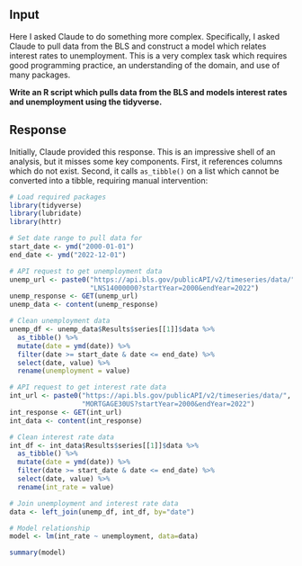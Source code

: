 ## Input

Here I asked Claude to do something more complex. Specifically, I asked Claude
to pull data from the BLS and construct a model which relates interest rates
to unemployment. This is a very complex task which requires good programming
practice, an understanding of the domain, and use of many packages.

**Write an R script which pulls data from the BLS and models interest rates**
**and unemployment using the tidyverse.**

## Response 

Initially, Claude provided this response. This is an impressive shell of an
analysis, but it misses some key components. First, it references columns
which do not exist. Second, it calls `as_tibble()` on a list which cannot be
converted into a tibble, requiring manual intervention:

```r
# Load required packages
library(tidyverse) 
library(lubridate)
library(httr)

# Set date range to pull data for 
start_date <- ymd("2000-01-01")
end_date <- ymd("2022-12-01")

# API request to get unemployment data
unemp_url <- paste0("https://api.bls.gov/publicAPI/v2/timeseries/data/",
                    "LNS14000000?startYear=2000&endYear=2022")
unemp_response <- GET(unemp_url)
unemp_data <- content(unemp_response)

# Clean unemployment data
unemp_df <- unemp_data$Results$series[[1]]$data %>%
  as_tibble() %>%
  mutate(date = ymd(date)) %>%
  filter(date >= start_date & date <= end_date) %>%
  select(date, value) %>%
  rename(unemployment = value)

# API request to get interest rate data  
int_url <- paste0("https://api.bls.gov/publicAPI/v2/timeseries/data/",
                  "MORTGAGE30US?startYear=2000&endYear=2022")
int_response <- GET(int_url)
int_data <- content(int_response)

# Clean interest rate data
int_df <- int_data$Results$series[[1]]$data %>%
  as_tibble() %>%
  mutate(date = ymd(date)) %>%
  filter(date >= start_date & date <= end_date) %>%
  select(date, value) %>%
  rename(int_rate = value)

# Join unemployment and interest rate data
data <- left_join(unemp_df, int_df, by="date") 

# Model relationship  
model <- lm(int_rate ~ unemployment, data=data)

summary(model)
```